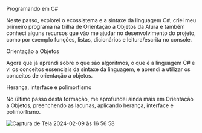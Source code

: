 Programando em C#

Neste passo, explorei o ecossistema e a sintaxe da linguagem C#, criei meu primeiro programa na trilha de Orientação a Objetos da Alura e também conheci alguns recursos que vão me ajudar no desenvolvimento do projeto, como por exemplo funções, listas, dicionários e leitura/escrita no console.

Orientação a Objetos

Agora que já aprendi sobre o que são algoritmos, o que é a linguagem C# e vi os conceitos essenciais da sintaxe da linguagem, e aprendi a utilizar os conceitos de orientação a objetos.

Herança, interface e polimorfismo

No último passo desta formação, me aprofundei ainda mais em Orientação a Objetos, preenchendo as lacunas, aplicando herança, interface e polimorfismo.

![Captura de Tela 2024-02-09 às 16 56 58](https://github.com/itsmyllaa/alura-projeto-screen-sound/assets/60410635/18fd49cd-ff10-4638-89a5-eb8e617933ee)
